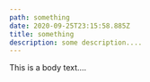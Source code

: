 ```yaml
---
path: something
date: 2020-09-25T23:15:58.885Z
title: something
description: some description....
---
```

This is a body text....